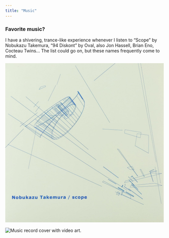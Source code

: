 ```yaml
---
title: "Music"
---
```

### Favorite music?

I have a shivering, trance-like experience whenever I listen to “Scope” by Nobukazu Takemura, “94 Diskont” by Oval, also Jon Hassell, Brian Eno, Cocteau Twins... The list could go on, but these names frequently come to mind.

![Music record cover with a constructivism-inspired artwork.](../../assets/images/scope.png "Cover of the Scope LP by Nobukazu Takemura.")

![Music record cover with video art.](../../assets/images/94diskont.png "Cover of the 94 diskont LP by Oval.")